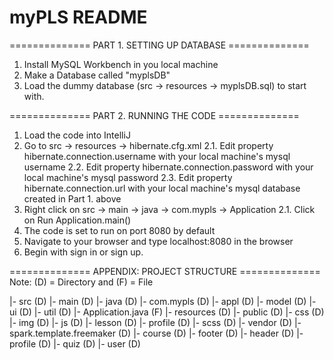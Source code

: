 # myPLS README

============== PART 1. SETTING UP DATABASE ==============
1. Install MySQL Workbench in you local machine
2. Make a Database called "myplsDB"
3. Load the dummy database (src -> resources -> myplsDB.sql) to start with.


============== PART 2. RUNNING THE CODE ==============
1. Load the code into IntelliJ
2. Go to src -> resources -> hibernate.cfg.xml
	2.1. Edit property hibernate.connection.username with your local machine's mysql username
	2.2. Edit property hibernate.connection.password with your local machine's mysql password
	2.3. Edit property hibernate.connection.url with your local machine's mysql database created in Part 1. above
2. Right click on src -> main -> java -> com.mypls -> Application
	2.1. Click on Run Application.main()
3. The code is set to run on port 8080 by default
4. Navigate to your browser and type localhost:8080 in the browser
5. Begin with sign in or sign up.


============== APPENDIX: PROJECT STRUCTURE ==============
Note: (D) = Directory and (F) = File

|- src (D)
	|- main (D)
		|- java (D)
			|- com.mypls (D)
				|- appl (D)
				|- model (D)
				|- ui (D)
				|- util (D)
				|- Application.java (F)
		|- resources (D)
			|- public (D)
				|- css (D)
				|- img (D)
				|- js (D)
				|- lesson (D)
				|- profile (D)
				|- scss (D)
				|- vendor (D)
			|- spark.template.freemaker (D)
				|- course (D)
				|- footer (D)
				|- header (D)
				|- profile (D)
				|- quiz (D)
				|- user (D)